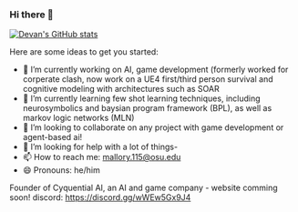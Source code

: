 ### Hi there 👋

<!--
**dman82499/dman82499** is a ✨ _special_ ✨ repository because its `README.md` (this file) appears on your GitHub profile.
!-->
[![Devan's GitHub stats](https://github-readme-stats.vercel.app/api?username=dman82499)](https://github.com/anuraghazra/github-readme-stats)

Here are some ideas to get you started:

- 🔭 I’m currently working on AI, game development (formerly worked for corperate clash, now work on a UE4 first/third person survival  and cognitive modeling with architectures such as SOAR
- 🌱 I’m currently learning few shot learning techniques, including neurosymbolics and baysian program framework (BPL), as well as markov logic networks (MLN)
- 👯 I’m looking to collaborate on any project with game development or agent-based ai!
- 🤔 I’m looking for help with a lot of things-
- 📫 How to reach me: mallory.115@osu.edu
- 😄 Pronouns: he/him

Founder of Cyquential AI, an AI and game company - website comming soon!
discord: https://discord.gg/wWEw5Gx9J4

